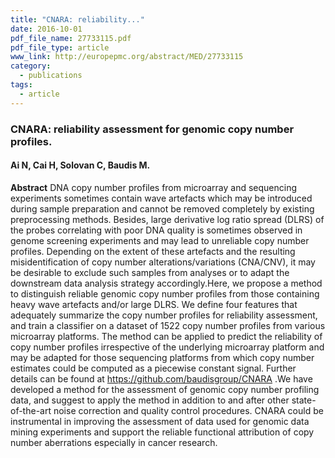 ```yaml
---
title: "CNARA: reliability..."
date: 2016-10-01
pdf_file_name: 27733115.pdf
pdf_file_type: article
www_link: http://europepmc.org/abstract/MED/27733115
category:
  - publications
tags:
  - article
---
```


### CNARA: reliability assessment for genomic copy number profiles.
#### Ai N, Cai H, Solovan C, Baudis M.

**Abstract** DNA copy number profiles from microarray and sequencing experiments sometimes contain wave artefacts which may be introduced during sample preparation and cannot be removed completely by existing preprocessing methods. Besides, large derivative log ratio spread (DLRS) of the probes correlating with poor DNA quality is sometimes observed in genome screening experiments and may lead to unreliable copy number profiles. Depending on the extent of these artefacts and the resulting misidentification of copy number alterations/variations (CNA/CNV), it may be desirable to exclude such samples from analyses or to adapt the downstream data analysis strategy accordingly.Here, we propose a method to distinguish reliable genomic copy number profiles from those containing heavy wave artefacts and/or large DLRS. We define four features that adequately summarize the copy number profiles for reliability assessment, and train a classifier on a dataset of 1522 copy number profiles from various microarray platforms. The method can be applied to predict the reliability of copy number profiles irrespective of the underlying microarray platform and may be adapted for those sequencing platforms from which copy number estimates could be computed as a piecewise constant signal. Further details can be found at https://github.com/baudisgroup/CNARA .We have developed a method for the assessment of genomic copy number profiling data, and suggest to apply the method in addition to and after other state-of-the-art noise correction and quality control procedures. CNARA could be instrumental in improving the assessment of data used for genomic data mining experiments and support the reliable functional attribution of copy number aberrations especially in cancer research.

